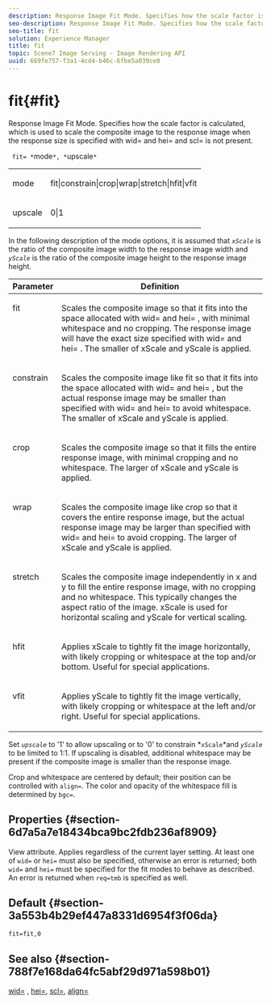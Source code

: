 ```yaml
---
description: Response Image Fit Mode. Specifies how the scale factor is calculated, which is used to scale the composite image to the response image when the response size is specified with wid= and hei= and scl= is not present.
seo-description: Response Image Fit Mode. Specifies how the scale factor is calculated, which is used to scale the composite image to the response image when the response size is specified with wid= and hei= and scl= is not present.
seo-title: fit
solution: Experience Manager
title: fit
topic: Scene7 Image Serving - Image Rendering API
uuid: 669fe757-f3a1-4cd4-b46c-6fbe5a039ce0
---
```


# fit{#fit}

Response Image Fit Mode. Specifies how the scale factor is calculated, which is used to scale the composite image to the response image when the response size is specified with wid= and hei= and scl= is not present.

 ` fit= *`mode`*, *`upscale`*`

<table id="simpletable_50FBDC6B7CB2448891DD0F491DEB5ACF"> 
 <tr class="strow"> 
  <td class="stentry"> <p> <span class="codeph"> <span class="varname"> mode </span> </span> </p> </td> 
  <td class="stentry"> <p> <span class="codeph"> fit|constrain|crop|wrap|stretch|hfit|vfit </span> </p> </td> 
 </tr> 
 <tr class="strow"> 
  <td class="stentry"> <p> <span class="codeph"> <span class="varname"> upscale </span> </span> </p> </td> 
  <td class="stentry"> <p> <span class="codeph"> 0|1 </span> </p> </td> 
 </tr> 
</table>

In the following description of the mode options, it is assumed that *`xScale`* is the ratio of the composite image width to the response image width and *`yScale`* is the ratio of the composite image height to the response image height.

<table id="table_33408ECA9D164AFAA249F8589060545E"> 
 <thead> 
  <tr> 
   <th colname="col1" class="entry"> Parameter </th> 
   <th colname="col2" class="entry"> Definition </th> 
  </tr> 
 </thead>
 <tbody> 
  <tr valign="top"> 
   <td colname="col1"> <p> <span class="codeph"> fit </span> </p> </td> 
   <td colname="col2"> <p>Scales the composite image so that it fits into the space allocated with <span class="codeph"> wid= </span> and <span class="codeph"> hei= </span>, with minimal whitespace and no cropping. The response image will have the exact size specified with <span class="codeph"> wid= </span> and <span class="codeph"> hei= </span>. The smaller of <span class="varname"> xScale </span> and <span class="varname"> yScale </span> is applied. </p> </td> 
  </tr> 
  <tr valign="top"> 
   <td colname="col1"> <p> <span class="codeph"> constrain </span> </p> </td> 
   <td colname="col2"> <p>Scales the composite image like <span class="codeph"> fit </span> so that it fits into the space allocated with <span class="codeph"> wid= </span> and <span class="codeph"> hei= </span>, but the actual response image may be smaller than specified with <span class="codeph"> wid= </span> and <span class="codeph"> hei= </span> to avoid whitespace. The smaller of <span class="varname"> xScale </span> and <span class="varname"> yScale </span> is applied. </p> </td> 
  </tr> 
  <tr valign="top"> 
   <td colname="col1"> <p> <span class="codeph"> crop </span> </p> </td> 
   <td colname="col2"> <p>Scales the composite image so that it fills the entire response image, with minimal cropping and no whitespace. The larger of <span class="varname"> xScale </span> and <span class="varname"> yScale </span> is applied. </p> </td> 
  </tr> 
  <tr valign="top"> 
   <td colname="col1"> <p> <span class="codeph"> wrap </span> </p> </td> 
   <td colname="col2"> <p>Scales the composite image like <span class="codeph"> crop </span> so that it covers the entire response image, but the actual response image may be larger than specified with <span class="codeph"> wid= </span> and <span class="codeph"> hei= </span> to avoid cropping. The larger of <span class="varname"> xScale </span> and <span class="varname"> yScale </span>is applied. </p> </td> 
  </tr> 
  <tr valign="top"> 
   <td colname="col1"> <p> <span class="codeph"> stretch </span> </p> </td> 
   <td colname="col2"> <p>Scales the composite image independently in x and y to fill the entire response image, with no cropping and no whitespace. This typically changes the aspect ratio of the image. <span class="varname"> xScale </span> is used for horizontal scaling and <span class="varname"> yScale </span> for vertical scaling. </p> </td> 
  </tr> 
  <tr valign="top"> 
   <td colname="col1"> <p> <span class="codeph"> hfit </span> </p> </td> 
   <td colname="col2"> <p>Applies <span class="varname"> xScale </span> to tightly fit the image horizontally, with likely cropping or whitespace at the top and/or bottom. Useful for special applications. </p> </td> 
  </tr> 
  <tr valign="top"> 
   <td colname="col1"> <p> <span class="codeph"> vfit </span> </p> </td> 
   <td colname="col2"> <p>Applies <span class="varname"> yScale </span> to tightly fit the image vertically, with likely cropping or whitespace at the left and/or right. Useful for special applications. </p> </td> 
  </tr> 
 </tbody> 
</table>

Set *`upscale`* to '1' to allow upscaling or to '0' to constrain *`xScale`*and *`yScale`* to be limited to 1:1. If upscaling is disabled, additional whitespace may be present if the composite image is smaller than the response image.

Crop and whitespace are centered by default; their position can be controlled with `align=`. The color and opacity of the whitespace fill is determined by `bgc=`.

## Properties {#section-6d7a5a7e18434bca9bc2fdb236af8909}

View attribute. Applies regardless of the current layer setting. At least one of `wid=` or `hei=` must also be specified, otherwise an error is returned; both `wid=` and `hei=` must be specified for the fit modes to behave as described. An error is returned when `req=tmb` is specified as well.

## Default {#section-3a553b4b29ef447a8331d6954f3f06da}

`fit=fit,0`

## See also {#section-788f7e168da64fc5abf29d971a598b01}

[wid=](../../../../../is-api/http-ref/image-serving-api-ref/c-http-protocol-reference/c-command-reference/r-is-http-wid.md#reference-bfeadcb67bf4485f851eb21345527e47) , [hei=](../../../../../is-api/http-ref/image-serving-api-ref/c-http-protocol-reference/c-command-reference/r-is-http-hei.md#reference-6d6f556ccc0e4b98a815e8a5c1944a96), [scl=](../../../../../is-api/http-ref/image-serving-api-ref/c-http-protocol-reference/c-command-reference/r-scl.md#reference-b2a74e493d0d407e98fe350551ba3fcc), [align=](../../../../../is-api/http-ref/image-serving-api-ref/c-http-protocol-reference/c-command-reference/r-align.md#reference-b7d6b87c75124d78884f916dd6544bc7) 
